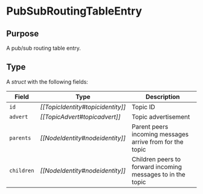 # PubSubRoutingTableEntry

## Purpose

A pub/sub routing table entry.

## Type

A *struct* with the following fields:

| Field      | Type                              | Description                                                 |
|------------|-----------------------------------|-------------------------------------------------------------|
| `id`       | *[[TopicIdentity#topicidentity]]* | Topic ID                                                    |
| `advert`   | *[[TopicAdvert#topicadvert]]*     | Topic advertisement                                         |
| `parents`  | *[[NodeIdentity#nodeidentity]]*   | Parent peers incoming messages arrive from for the topic    |
| `children` | *[[NodeIdentity#nodeidentity]]*   | Children peers to forward incoming messages to in the topic |

